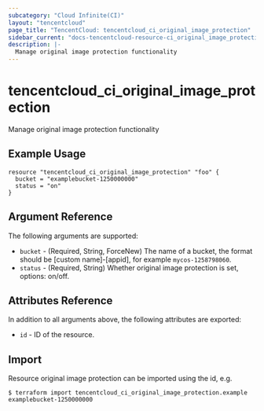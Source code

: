```yaml
---
subcategory: "Cloud Infinite(CI)"
layout: "tencentcloud"
page_title: "TencentCloud: tencentcloud_ci_original_image_protection"
sidebar_current: "docs-tencentcloud-resource-ci_original_image_protection"
description: |-
  Manage original image protection functionality
---
```


# tencentcloud_ci_original_image_protection

Manage original image protection functionality

## Example Usage

```hcl
resource "tencentcloud_ci_original_image_protection" "foo" {
  bucket = "examplebucket-1250000000"
  status = "on"
}
```

## Argument Reference

The following arguments are supported:

* `bucket` - (Required, String, ForceNew) The name of a bucket, the format should be [custom name]-[appid], for example `mycos-1258798060`.
* `status` - (Required, String) Whether original image protection is set, options: on/off.

## Attributes Reference

In addition to all arguments above, the following attributes are exported:

* `id` - ID of the resource.




## Import

Resource original image protection can be imported using the id, e.g.

```
$ terraform import tencentcloud_ci_original_image_protection.example examplebucket-1250000000
```

